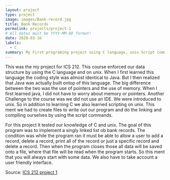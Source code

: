 ```yaml
---
layout: project
type: project
image: images/Bank-record.jpg
title: Bank Records
permalink: projects/project-1
# All dates must be YYYY-MM-DD format!
date: 2020-03-16
labels:
  - C
summary: My First programing project using C language, unix Script commands, and makefiles.
---
```


<div class="ui small rounded images">
  
</div>
This was the my project for ICS 212. This course enforced our data structure by using the C language and on unix. When I first learned this language the coding style was almost identical to Java. But I then realized that Java was actually built ontop of this language. The big difference between the two was the use of pointers and the use of memory. When I first learned java, I did not have to worry about memory or pointers. Another Challenge to the course was we did not use an IDE. We were introduced to unix. So in addition to learning C we also learned scripting on unix. This ment we had to create files to write out our program and do the linking and compiling ourselves by using the script commands. 

For this project it tested our knowledge of C and unix. The goal of this program was to implement a singly linked list ob bank records. The condition was while the program ran it must be able to allow a user to add a record, delete a record, print all of the record or just a specific record and delete a record. Then when the program closes those all data will be saved onto a file, where that file will be read when the program starts. So this ment that you will always start with some data. We also have to take account a user friendly interface.


Source: <a href="https://github.com/buccatm/ICS212-C"><i class="large github icon "></i>ICS 212 project 1</a>




